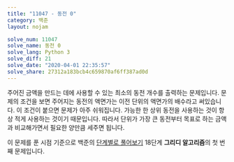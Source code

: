 ```yaml
---
title: "11047 - 동전 0"
category: 백준
layout: nojam

solve_num: 11047
solve_name: 동전 0
solve_lang: Python 3
solve_diff: 21
solve_date: "2020-04-01 22:35:57"
solve_share: 27312a183bcb4c659870af6ff387ad0d
---
```


주어진 금액을 만드는 데에 사용할 수 있는 최소의 동전 개수를 출력하는 문제입니다. 문제의 조건을 보면 주어지는 동전의 액면가는 이전 단위의 액면가의 배수라고 써있습니다. 이 조건이 붙으면 문제가 아주 쉬워집니다. 가능한 한 상위 동전을 사용하는 것이 항상 적게 사용하는 것이기 때문입니다. 따라서 단위가 가장 큰 동전부터 목표로 하는 금액과 비교해가면서 필요한 양만큼 세주면 됩니다.

이 문제를 푼 시점 기준으로 백준의 [단계별로 풀어보기](http://noj.am/p/s) 18단계 **그리디 알고리즘**의 첫 번째 문제입니다.
